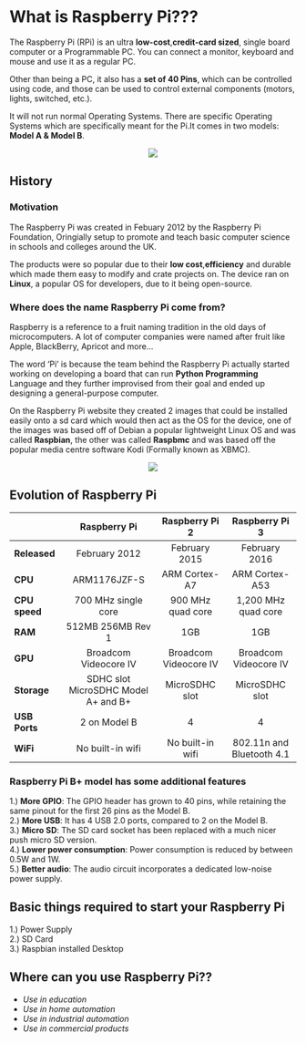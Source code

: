 # What is Raspberry Pi???

The Raspberry Pi (RPi) is an ultra **low-cost**,**credit-card sized**, single board computer or a Programmable PC. You can connect a monitor, keyboard and mouse and use it as a regular PC.  

Other than being a PC, it also has a **set of 40 Pins**, which can be controlled using code, and those can be used to control external components (motors, lights, switched, etc.).  

It will not run normal Operating Systems. There are specific Operating Systems which are specifically meant for the Pi.It comes in two models: **Model A & Model B**.  

<p align="center"> 
<img src="https://user-images.githubusercontent.com/35935951/36808328-c510a336-1cea-11e8-8fb6-d3a849e65162.png">
</p>




## History

### Motivation

The Raspberry Pi was created in Febuary 2012 by the Raspberry Pi Foundation, Oringially setup to promote and teach basic computer science in schools and colleges around the UK.  

The products were so popular due to their **low cost**,**efficiency** and durable which made them easy to modify and crate projects on. The device ran on **Linux**, a popular OS for developers, due to it being open-source.  

### Where does the name Raspberry Pi come from?

Raspberry is a reference to a fruit naming tradition in the old days of microcomputers. A lot of computer companies were named after fruit like Apple, BlackBerry, Apricot and more...  

The word ‘Pi’ is because the team behind the Raspberry Pi actually started working on developing a board that can run **Python Programming** Language and they further improvised from their goal and ended up designing a general-purpose computer.  

On the Raspberry Pi website they created 2 images that could be installed easily onto a sd card which would then act as the OS for the device, one of the images was based off of Debian a popular lightweight Linux OS and was called **Raspbian**, the other was called **Raspbmc** and was based off the popular media centre software Kodi (Formally known as XBMC).  


<p align="center"> 
<img src="https://user-images.githubusercontent.com/35935951/36782611-76d92cec-1c9f-11e8-8208-ec2dc78fbf2e.png">
</p>

## Evolution of Raspberry Pi  

   |  |**Raspberry Pi**|**Raspberry Pi 2**|**Raspberry Pi 3**|
   |--|:----------------:|:------------------:|:------------------:|
   |**Released**| February 2012	 | February 2015	     | February 2016 |
   |**CPU**| ARM1176JZF-S	 | ARM Cortex-A7	     | ARM Cortex-A53 |
   |**CPU speed**| 700 MHz single core| 900 MHz quad core| 1,200 MHz quad core|
   |**RAM**| 512MB 256MB Rev 1| 1GB	             | 1GB            |
   |**GPU**| Broadcom Videocore IV| Broadcom Videocore IV| Broadcom Videocore IV|
   |**Storage**| SDHC slot MicroSDHC Model A+ and B+| MicroSDHC slot| MicroSDHC slot|
   |**USB Ports**| 2 on Model B	| 4 | 4|
   |**WiFi**| No built-in wifi| No built-in wifi| 802.11n and Bluetooth 4.1|  
   
### Raspberry Pi B+ model has some additional features

1.) **More GPIO**: The GPIO header has grown to 40 pins, while retaining the same pinout for the first 26 pins as the Model B.  
2.) **More USB**: It has 4 USB 2.0 ports, compared to 2 on the Model B.  
3.) **Micro SD**: The SD card socket has been replaced with a much nicer push micro SD version.  
4.) **Lower power consumption**: Power consumption is reduced by between 0.5W and 1W.  
5.) **Better audio**: The audio circuit incorporates a dedicated low-noise power supply.  

                  	

       

## Basic things required to start your Raspberry Pi

1.) Power Supply  
2.) SD Card  
3.) Raspbian installed Desktop  

## Where can you use Raspberry Pi??

*  _Use in education_
*  _Use in home automation_
*  _Use in industrial automation_
*  _Use in commercial products_
